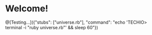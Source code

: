 # Welcome!

@[Testing...]({"stubs": ["universe.rb"], "command": "echo 'TECHIO> terminal -i \"ruby universe.rb\"' && sleep 60"})

